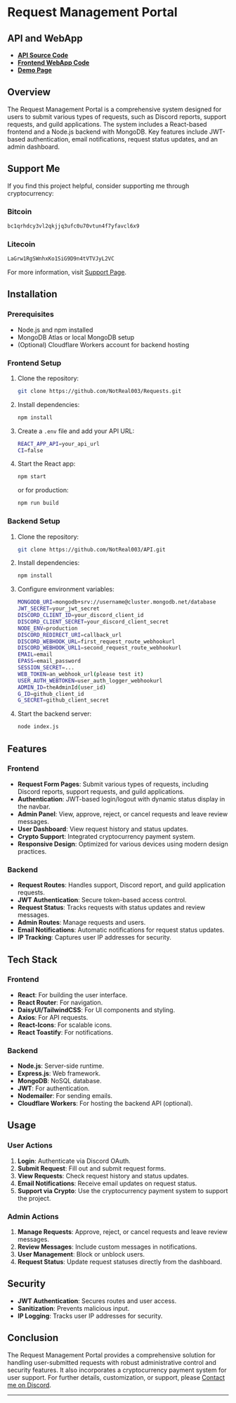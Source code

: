 # Request Management Portal

## API and WebApp
- **[API Source Code](https://github.com/NotReal003/api)**
- **[Frontend WebApp Code](https://github.com/NotReal003/requests)**
- **[Demo Page](https://request.notreal003.xyz)**

## Overview
The Request Management Portal is a comprehensive system designed for users to submit various types of requests, such as Discord reports, support requests, and guild applications. The system includes a React-based frontend and a Node.js backend with MongoDB. Key features include JWT-based authentication, email notifications, request status updates, and an admin dashboard.

## Support Me
If you find this project helpful, consider supporting me through cryptocurrency:

### Bitcoin
```bash
bc1qrhdcy3vl2qkjjq3ufc0u70vtun4f7yfavcl6x9
```

### Litecoin
```bash
LaGrw1RgSWnhxKo1SiG9D9n4tVTVJyL2VC
```

For more information, visit [Support Page](https://pay.notreal003.org).

## Installation

### Prerequisites
- Node.js and npm installed
- MongoDB Atlas or local MongoDB setup
- (Optional) Cloudflare Workers account for backend hosting

### Frontend Setup
1. Clone the repository:
   ```bash
   git clone https://github.com/NotReal003/Requests.git
   ```
2. Install dependencies:
   ```bash
   npm install
   ```
3. Create a `.env` file and add your API URL:
   ```bash
   REACT_APP_API=your_api_url
   CI=false
   ```
4. Start the React app:
   ```bash
   npm start
   ```
   or for production:
   ```bash
   npm run build
   ```

### Backend Setup
1. Clone the repository:
   ```bash
   git clone https://github.com/NotReal003/API.git
   ```
2. Install dependencies:
   ```bash
   npm install
   ```
3. Configure environment variables:
   ```bash
   MONGODB_URI=mongodb+srv://username@cluster.mongodb.net/database
   JWT_SECRET=your_jwt_secret
   DISCORD_CLIENT_ID=your_discord_client_id
   DISCORD_CLIENT_SECRET=your_discord_client_secret
   NODE_ENV=production
   DISCORD_REDIRECT_URI=callback_url
   DISCORD_WEBHOOK_URL=first_request_route_webhookurl
   DISCORD_WEBHOOK_URL1=second_request_route_webhookurl
   EMAIL=email
   EPASS=email_password
   SESSION_SECRET=...
   WEB_TOKEN=an_webhook_url(please test it)
   USER_AUTH_WEBTOKEN=user_auth_logger_webhookurl
   ADMIN_ID=theAdminId(user_id)
   G_ID=github_client_id
   G_SECRET=github_client_secret
   ```
4. Start the backend server:
   ```bash
   node index.js
   ```

## Features

### Frontend
- **Request Form Pages**: Submit various types of requests, including Discord reports, support requests, and guild applications.
- **Authentication**: JWT-based login/logout with dynamic status display in the navbar.
- **Admin Panel**: View, approve, reject, or cancel requests and leave review messages.
- **User Dashboard**: View request history and status updates.
- **Crypto Support**: Integrated cryptocurrency payment system.
- **Responsive Design**: Optimized for various devices using modern design practices.

### Backend
- **Request Routes**: Handles support, Discord report, and guild application requests.
- **JWT Authentication**: Secure token-based access control.
- **Request Status**: Tracks requests with status updates and review messages.
- **Admin Routes**: Manage requests and users.
- **Email Notifications**: Automatic notifications for request status updates.
- **IP Tracking**: Captures user IP addresses for security.

## Tech Stack

### Frontend
- **React**: For building the user interface.
- **React Router**: For navigation.
- **DaisyUI/TailwindCSS**: For UI components and styling.
- **Axios**: For API requests.
- **React-Icons**: For scalable icons.
- **React Toastify**: For notifications.

### Backend
- **Node.js**: Server-side runtime.
- **Express.js**: Web framework.
- **MongoDB**: NoSQL database.
- **JWT**: For authentication.
- **Nodemailer**: For sending emails.
- **Cloudflare Workers**: For hosting the backend API (optional).

## Usage

### User Actions
1. **Login**: Authenticate via Discord OAuth.
2. **Submit Request**: Fill out and submit request forms.
3. **View Requests**: Check request history and status updates.
4. **Email Notifications**: Receive email updates on request status.
5. **Support via Crypto**: Use the cryptocurrency payment system to support the project.

### Admin Actions
1. **Manage Requests**: Approve, reject, or cancel requests and leave review messages.
2. **Review Messages**: Include custom messages in notifications.
3. **User Management**: Block or unblock users.
4. **Request Status**: Update request statuses directly from the dashboard.

## Security
- **JWT Authentication**: Secures routes and user access.
- **Sanitization**: Prevents malicious input.
- **IP Logging**: Tracks user IP addresses for security.

## Conclusion
The Request Management Portal provides a comprehensive solution for handling user-submitted requests with robust administrative control and security features. It also incorporates a cryptocurrency payment system for user support. For further details, customization, or support, please [Contact me on Discord](https://discord.gg/sqVBrMVQmp).

---

